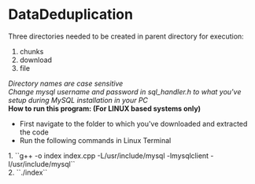 # DataDeduplication
Three directories needed to be created  in parent directory for execution:
1) chunks
2) download 
3) file<br>

<I>Directory names are case sensitive<br>
Change mysql username and password in sql_handler.h to what you've setup during MySQL installation in your PC<br></I>
<b> How to run this program: (For LINUX based systems only) </b><br>
<ul>
  <li>
First navigate to the folder to which you've  downloaded and extracted the code<br>
<li>
Run the following commands in Linux Terminal<br></ul>
1.  ``g++ -o index index.cpp -L/usr/include/mysql -lmysqlclient -I/usr/include/mysql``
<br>
2. ``./index``

